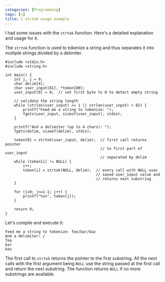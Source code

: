 ```yaml
---
categories: [Programming]
tags: [c]
title: C strtok usage example
---
```


I had some issues with the `strtok` function. Here's a detailed explanation and usage for it.

The `strtok` function is used to tokenize a string and thus separates it into multiple strings divided by a delimiter.

    #include <stdio.h>
    #include <string.h>

    int main() {
        int j, i = 0;
        char delim[4];
        char user_input[81], *token[80];
        user_input[0] = 0;  // set first byte to 0 to detect empty string

        // validate the string length
        while (strlen(user_input) <= 1 || strlen(user_input) > 82) {
            printf("Feed me a string to tokenize: ");
            fgets(user_input, sizeof(user_input), stdin);
        }

        printf("And a delimiter (up to 4 chars): ");
        fgets(delim, sizeof(delim), stdin);

        token[0] = strtok(user_input, delim);  // first call returns pointer
                                               // to first part of user_input
                                               // separated by delim
        while (token[i] != NULL) {
            i++;
            token[i] = strtok(NULL, delim);  // every call with NULL uses
                                             // saved user_input value and
                                             // returns next substring
        }

        for (j=0; j<=i-1; j++) {
            printf("%sn", token[j]);
        }

        return 0;
    }

Let's compile and execute it:

    Feed me a string to tokenize: foo/bar/baz
    And a delimiter: /
    foo
    bar
    baz

The first call to `strtok` returns the pointer to the first substring. All the next calls with the first argument being `NULL` use the string passed at the first call and return the next substring. The function returns `NULL` if no more substrings are available.
